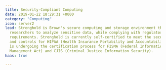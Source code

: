 ```yaml
---
title: Security-Compliant Computing
date: 2019-01-22 18:29:31 +0000
category: "Computing"
icon: server2
lead: Stronghold is Brown's secure computing and storage environment that enables
  researchers to analyze sensitive data, while complying with regulatory or contractual
  requirements. Stronghold is currently self-certified to meet the security requirements
  and controls for HIPAA (Health Insurance Portability and Accountability Act) and
  is undergoing the certification process for FISMA (Federal Information Security
  Management Act) and CJIS (Criminal Justice Information Security).
haas: true

---
```

